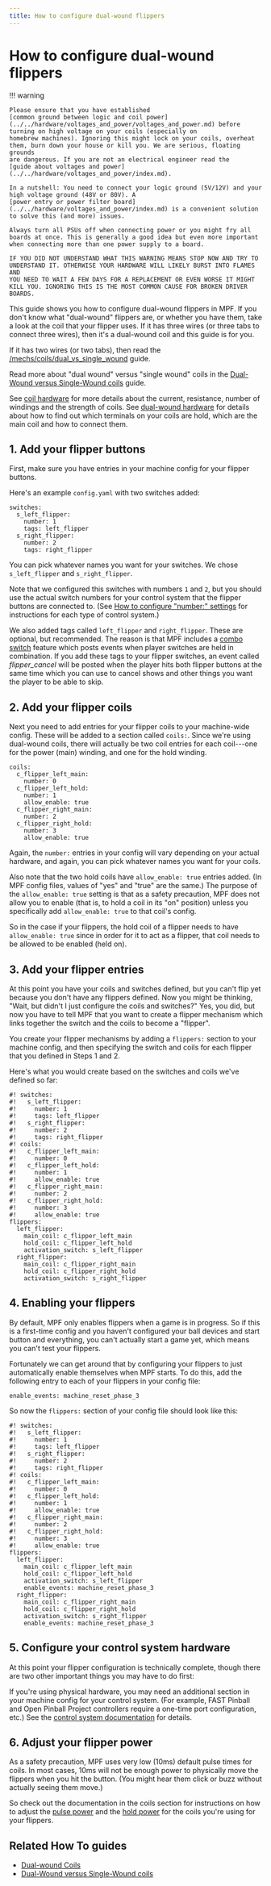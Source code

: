 ```yaml
---
title: How to configure dual-wound flippers
---
```


# How to configure dual-wound flippers


!!! warning

    Please ensure that you have established
    [common ground between logic and coil power](../../hardware/voltages_and_power/voltages_and_power.md) before turning on high voltage on your coils (especially on
    homebrew machines). Ignoring this might lock on your coils, overheat
    them, burn down your house or kill you. We are serious, floating grounds
    are dangerous. If you are not an electrical engineer read the
    [guide about voltages and power](../../hardware/voltages_and_power/index.md).

    In a nutshell: You need to connect your logic ground (5V/12V) and your
    high voltage ground (48V or 80V). A
    [power entry or power filter board](../../hardware/voltages_and_power/index.md) is a convenient solution to solve this (and more) issues.

    Always turn all PSUs off when connecting power or you might fry all
    boards at once. This is generally a good idea but even more important
    when connecting more than one power supply to a board.

    IF YOU DID NOT UNDERSTAND WHAT THIS WARNING MEANS STOP NOW AND TRY TO
    UNDERSTAND IT. OTHERWISE YOUR HARDWARE WILL LIKELY BURST INTO FLAMES AND
    YOU NEED TO WAIT A FEW DAYS FOR A REPLACEMENT OR EVEN WORSE IT MIGHT
    KILL YOU. IGNORING THIS IS THE MOST COMMON CAUSE FOR BROKEN DRIVER
    BOARDS.

This guide shows you how to configure dual-wound flippers in MPF. If you
don't know what "dual-wound" flippers are, or whether you have them,
take a look at the coil that your flipper uses. If it has three wires
(or three tabs to connect three wires), then it's a dual-wound coil and
this guide is for you.

If it has two wires (or two tabs), then read the
[/mechs/coils/dual_vs_single_wound](single_wound.md) guide.

Read more about "dual wound" versus "single wound" coils in the
[Dual-Wound versus Single-Wound coils](../coils/dual_vs_single_wound.md) guide.

See [coil hardware](../coils/index.md)
for more details about the current, resistance, number of windings and
the strength of coils. See
[dual-wound hardware](../coils/dual_wound_coils.md) for details about how to find out which terminals on your
coils are hold, which are the main coil and how to connect them.

## 1. Add your flipper buttons

First, make sure you have entries in your machine config for your
flipper buttons.

Here's an example `config.yaml` with two switches added:

``` mpf-config
switches:
  s_left_flipper:
    number: 1
    tags: left_flipper
  s_right_flipper:
    number: 2
    tags: right_flipper
```

You can pick whatever names you want for your switches. We chose
`s_left_flipper` and `s_right_flipper`.

Note that we configured this switches with numbers `1` and `2`, but you
should use the actual switch numbers for your control system that the
flipper buttons are connected to. (See
[How to configure "number:" settings](../../hardware/numbers.md) for instructions for
each type of control system.)

We also added tags called `left_flipper` and `right_flipper`. These are
optional, but recommended. The reason is that MPF includes a
[combo switch](../../game_logic/combo_switches.md) feature which posts events when player switches are held in
combination. If you add these tags to your flipper switches, an event
called *flipper_cancel* will be posted when the player hits both flipper
buttons at the same time which you can use to cancel shows and other
things you want the player to be able to skip.

## 2. Add your flipper coils

Next you need to add entries for your flipper coils to your machine-wide
config. These will be added to a section called `coils:`. Since we're
using dual-wound coils, there will actually be two coil entries for each
coil---one for the power (main) winding, and one for the hold winding.

``` mpf-config
coils:
  c_flipper_left_main:
    number: 0
  c_flipper_left_hold:
    number: 1
    allow_enable: true
  c_flipper_right_main:
    number: 2
  c_flipper_right_hold:
    number: 3
    allow_enable: true
```

Again, the `number:` entries in your config will vary depending on your
actual hardware, and again, you can pick whatever names you want for
your coils.

Also note that the two hold coils have `allow_enable: true` entries
added. (In MPF config files, values of "yes" and "true" are the
same.) The purpose of the `allow_enable: true` setting is that as a
safety precaution, MPF does not allow you to enable (that is, to hold a
coil in its "on" position) unless you specifically add
`allow_enable: true` to that coil's config.

So in the case if your flippers, the hold coil of a flipper needs to
have `allow_enable: true` since in order for it to act as a flipper,
that coil needs to be allowed to be enabled (held on).

## 3. Add your flipper entries

At this point you have your coils and switches defined, but you can't
flip yet because you don't have any flippers defined. Now you might be
thinking, "Wait, but didn't I just configure the coils and switches?"
Yes, you did, but now you have to tell MPF that you want to create a
flipper mechanism which links together the switch and the coils to
become a "flipper".

You create your flipper mechanisms by adding a `flippers:` section to
your machine config, and then specifying the switch and coils for each
flipper that you defined in Steps 1 and 2.

Here's what you would create based on the switches and coils we've
defined so far:

``` mpf-config
#! switches:
#!   s_left_flipper:
#!     number: 1
#!     tags: left_flipper
#!   s_right_flipper:
#!     number: 2
#!     tags: right_flipper
#! coils:
#!   c_flipper_left_main:
#!     number: 0
#!   c_flipper_left_hold:
#!     number: 1
#!     allow_enable: true
#!   c_flipper_right_main:
#!     number: 2
#!   c_flipper_right_hold:
#!     number: 3
#!     allow_enable: true
flippers:
  left_flipper:
    main_coil: c_flipper_left_main
    hold_coil: c_flipper_left_hold
    activation_switch: s_left_flipper
  right_flipper:
    main_coil: c_flipper_right_main
    hold_coil: c_flipper_right_hold
    activation_switch: s_right_flipper
```

## 4. Enabling your flippers

By default, MPF only enables flippers when a game is in progress. So if
this is a first-time config and you haven't configured your ball
devices and start button and everything, you can't actually start a
game yet, which means you can't test your flippers.

Fortunately we can get around that by configuring your flippers to just
automatically enable themselves when MPF starts. To do this, add the
following entry to each of your flippers in your config file:

    enable_events: machine_reset_phase_3

So now the `flippers:` section of your config file should look like
this:

``` mpf-config
#! switches:
#!   s_left_flipper:
#!     number: 1
#!     tags: left_flipper
#!   s_right_flipper:
#!     number: 2
#!     tags: right_flipper
#! coils:
#!   c_flipper_left_main:
#!     number: 0
#!   c_flipper_left_hold:
#!     number: 1
#!     allow_enable: true
#!   c_flipper_right_main:
#!     number: 2
#!   c_flipper_right_hold:
#!     number: 3
#!     allow_enable: true
flippers:
  left_flipper:
    main_coil: c_flipper_left_main
    hold_coil: c_flipper_left_hold
    activation_switch: s_left_flipper
    enable_events: machine_reset_phase_3
  right_flipper:
    main_coil: c_flipper_right_main
    hold_coil: c_flipper_right_hold
    activation_switch: s_right_flipper
    enable_events: machine_reset_phase_3
```

## 5. Configure your control system hardware

At this point your flipper configuration is technically complete, though
there are two other important things you may have to do first:

If you're using physical hardware, you may need an additional section
in your machine config for your control system. (For example, FAST
Pinball and Open Pinball Project controllers require a one-time port
configuration, etc.) See the
[control system documentation](../../hardware/index.md) for details.

## 6. Adjust your flipper power

As a safety precaution, MPF uses very low (10ms) default pulse times for
coils. In most cases, 10ms will not be enough power to physically move
the flippers when you hit the button. (You might hear them click or buzz
without actually seeing them move.)

So check out the documentation in the coils section for instructions on
how to adjust the
[pulse power](../coils/pulse_power.md)
and the [hold power](../coils/hold_power.md) for the coils you're using for your flippers.

## Related How To guides

* [Dual-wound Coils](../coils/dual_wound_coils.md)
* [Dual-Wound versus Single-Wound coils](../coils/dual_vs_single_wound.md)
